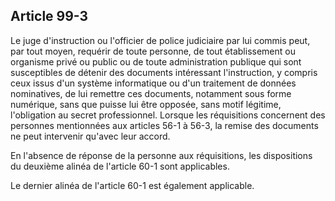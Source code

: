 Article 99-3
----
Le juge d'instruction ou l'officier de police judiciaire par lui commis peut,
par tout moyen, requérir de toute personne, de tout établissement ou organisme
privé ou public ou de toute administration publique qui sont susceptibles de
détenir des documents intéressant l'instruction, y compris ceux issus d'un
système informatique ou d'un traitement de données nominatives, de lui remettre
ces documents, notamment sous forme numérique, sans que puisse lui être opposée,
sans motif légitime, l'obligation au secret professionnel. Lorsque les
réquisitions concernent des personnes mentionnées aux articles 56-1 à 56-3, la
remise des documents ne peut intervenir qu'avec leur accord.

En l'absence de réponse de la personne aux réquisitions, les dispositions du
deuxième alinéa de l'article 60-1 sont applicables.

Le dernier alinéa de l'article 60-1 est également applicable.
